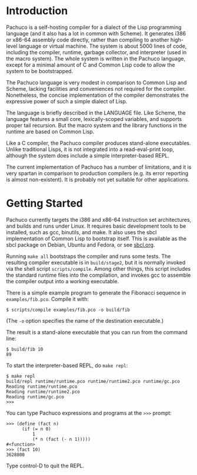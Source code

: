 # Introduction

Pachuco is a self-hosting compiler for a dialect of the Lisp
programming language (and it also has a lot in common with Scheme).
It generates i386 or x86-64 assembly code directly, rather than
compiling to another high-level language or virtual machine.  The
system is about 5000 lines of code, including the compiler, runtime,
garbage collector, and interpreter (used in the macro system).  The
whole system is written in the Pachuco language, except for a minimal
amount of C and Common Lisp code to allow the system to be
bootstrapped.

The Pachuco language is very modest in comparison to Common Lisp and
Scheme, lacking facilities and conveniences not required for the
compiler.  Nonetheless, the concise implementation of the compiler
demonstrates the expressive power of such a simple dialect of Lisp.

The language is briefly described in the LANGUAGE file.  Like Scheme,
the language features a small core, lexically-scoped variables, and
supports proper tail recursion.  But the macro system and the library
functions in the runtime are based on Common Lisp.

Like a C compiler, the Pachuco compiler produces stand-alone
executables.  Unlike traditional Lisps, it is not integrated into a
read-eval-print loop, although the system does include a simple
interpreter-based REPL.

The current implementation of Pachuco has a number of limitations, and
it is very spartan in comparison to production compilers (e.g. its
error reporting is almost non-existent).  It is probably not yet
suitable for other applications.


# Getting Started

Pachuco currently targets the i386 and x86-64 instruction set
architectures, and builds and runs under Linux.  It requires basic
development tools to be installed, such as gcc, binutils, and make.
It also uses the sbcl implementation of Common Lisp to bootstrap
itself.  This is available as the sbcl package on Debian, Ubuntu and
Fedora, or see [sbcl.org](http://sbcl.org).

Running `make all` bootstraps the compiler and runs some tests.  The
resulting compiler executable is in `build/stage2`, but it is normally
invoked via the shell script `scripts/compile`.  Among other things,
this script includes the standard runtime files into the compilation,
and invokes gcc to assemble the compiler output into a working
executable.

There is a simple example program to generate the Fibonacci sequence
in `examples/fib.pco`.  Compile it with:

    $ scripts/compile examples/fib.pco -o build/fib

(The `-o` option specifies the name of the destination executable.)

The result is a stand-alone executable that you can run from the
command line:

    $ build/fib 10
    89

To start the interpreter-based REPL, do `make repl`:

    $ make repl
    build/repl runtime/runtime.pco runtime/runtime2.pco runtime/gc.pco
    Reading runtime/runtime.pco
    Reading runtime/runtime2.pco
    Reading runtime/gc.pco
    >>>

You can type Pachuco expressions and programs at the `>>>` prompt:

    >>> (define (fact n)
          (if (= n 0)
              1
              (* n (fact (- n 1)))))
    #<function>
    >>> (fact 10)
    3628800

Type control-D to quit the REPL.

